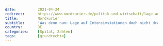 ```yaml
---
date:          2021-04-24
redirect:      https://www.nordkurier.de/politik-und-wirtschaft/lage-auf-intensivstationen-doch-nicht-dramatisch-2443268404.html
title:         Nordkurier
subtitle:      'Was denn nun: Lage auf Intensivstationen doch nicht dramatisch?'
country:       DE
categories:    [Spital, Zahlen]
tags:          [grundrechte]
---
```


